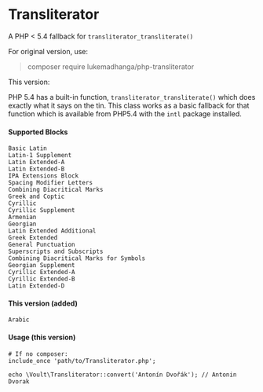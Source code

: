 # Transliterator #

A PHP < 5.4 fallback for `transliterator_transliterate()`

For original version, use:
> composer require lukemadhanga/php-transliterator

This version:
> 

PHP 5.4 has a built-in function, `transliterator_transliterate()` which does exactly what it says on the tin. This class works as a basic fallback for that function which is available from PHP5.4 with the `intl` package installed.

#### Supported Blocks ####

    Basic Latin
    Latin-1 Supplement
    Latin Extended-A
    Latin Extended-B
    IPA Extensions Block
    Spacing Modifier Letters
    Combining Diacritical Marks
    Greek and Coptic
    Cyrillic
    Cyrillic Supplement
    Armenian
    Georgian
    Latin Extended Additional
    Greek Extended
    General Punctuation
    Superscripts and Subscripts
    Combining Diacritical Marks for Symbols
    Georgian Supplement
    Cyrillic Extended-A
    Cyrillic Extended-B
    Latin Extended-D
    
#### This version (added) ####
    Arabic

#### Usage (this version) ####

    # If no composer:
    include_once 'path/to/Transliterator.php';
    
    echo \Voult\Transliterator::convert('Antonín Dvořák'); // Antonin Dvorak

